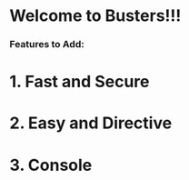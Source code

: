 # Welcome to Busters!!!

### Features to Add:

# 1. Fast and Secure

# 2. Easy and Directive

# 3. Console
